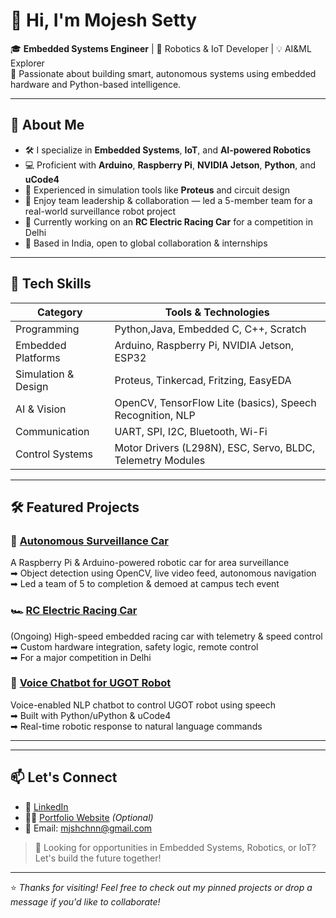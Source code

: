# 👋 Hi, I'm Mojesh Setty

🎓 **Embedded Systems Engineer** | 🤖 Robotics & IoT Developer | 💡 AI&ML Explorer  
🚀 Passionate about building smart, autonomous systems using embedded hardware and Python-based intelligence.

---

## 🚀 About Me

- 🛠 I specialize in **Embedded Systems**, **IoT**, and **AI-powered Robotics**
- 💻 Proficient with **Arduino**, **Raspberry Pi**, **NVIDIA Jetson**, **Python**, and **uCode4**
- 🔧 Experienced in simulation tools like **Proteus** and circuit design
- 🤝 Enjoy team leadership & collaboration — led a 5-member team for a real-world surveillance robot project
- 🎯 Currently working on an **RC Electric Racing Car** for a competition in Delhi
- 📍 Based in India, open to global collaboration & internships

---

## 🧠 Tech Skills

| Category          | Tools & Technologies                                           |
|-------------------|----------------------------------------------------------------|
| Programming       | Python,Java, Embedded C, C++, Scratch                               |
| Embedded Platforms| Arduino, Raspberry Pi, NVIDIA Jetson, ESP32                    |
| Simulation & Design | Proteus, Tinkercad, Fritzing, EasyEDA                       |
| AI & Vision       | OpenCV, TensorFlow Lite (basics), Speech Recognition, NLP      |
| Communication     | UART, SPI, I2C, Bluetooth, Wi-Fi                               |
| Control Systems   | Motor Drivers (L298N), ESC, Servo, BLDC, Telemetry Modules     |

---

## 🛠 Featured Projects

### 🔧 [Autonomous Surveillance Car](#)
A Raspberry Pi & Arduino-powered robotic car for area surveillance  
➡ Object detection using OpenCV, live video feed, autonomous navigation  
➡ Led a team of 5 to completion & demoed at campus tech event

### 🏎 [RC Electric Racing Car](#)
(Ongoing) High-speed embedded racing car with telemetry & speed control  
➡ Custom hardware integration, safety logic, remote control  
➡ For a major competition in Delhi

### 🤖 [Voice Chatbot for UGOT Robot](#)
Voice-enabled NLP chatbot to control UGOT robot using speech  
➡ Built with Python/uPython & uCode4  
➡ Real-time robotic response to natural language commands

---

---

## 📫 Let's Connect

- 🔗 [LinkedIn](https://linkedin.com/in/mojeshsetty)
- 🧑‍💻 [Portfolio Website](https://mojeshsetty-portfolio.lovable.app/about) *(Optional)*
- 📧 Email: mjshchnn@gmail.com

> 👀 Looking for opportunities in Embedded Systems, Robotics, or IoT? Let's build the future together!

---

⭐ *Thanks for visiting! Feel free to check out my pinned projects or drop a message if you'd like to collaborate!*
